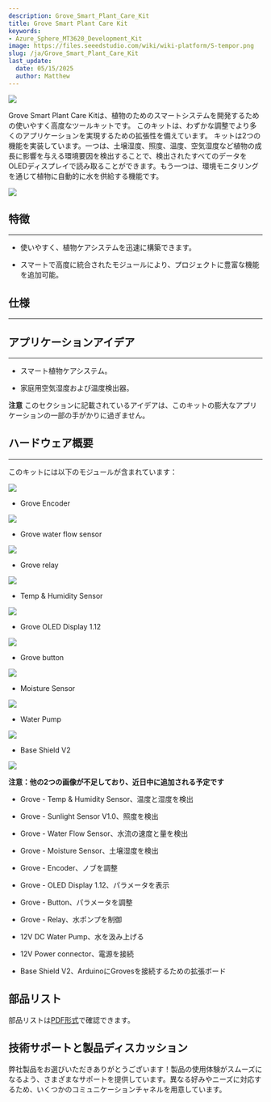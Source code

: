 ```yaml
---
description: Grove_Smart_Plant_Care_Kit
title: Grove Smart Plant Care Kit
keywords:
- Azure_Sphere_MT3620_Development_Kit
image: https://files.seeedstudio.com/wiki/wiki-platform/S-tempor.png
slug: /ja/Grove_Smart_Plant_Care_Kit
last_update:
  date: 05/15/2025
  author: Matthew
---
```



![]( https://files.seeedstudio.com/wiki/Grove_Smart_Plant_Care_Kit/img/Grove_Smart_Plant_Care_Kit_530x397.jpg)

Grove Smart Plant Care Kitは、植物のためのスマートシステムを開発するための使いやすく高度なツールキットです。
このキットは、わずかな調整でより多くのアプリケーションを実現するための拡張性を備えています。
キットは2つの機能を実装しています。一つは、土壌湿度、照度、温度、空気湿度など植物の成長に影響を与える環境要因を検出することで、検出されたすべてのデータをOLEDディスプレイで読み取ることができます。もう一つは、環境モニタリングを通じて植物に自動的に水を供給する機能です。

[![](https://files.seeedstudio.com/wiki/Seeed-WiKi/docs/images/300px-Get_One_Now_Banner-ragular.png)](https://www.seeedstudio.com/Grove-Smart-Plant-Care-Kit-for-Arduino-p-2528.html)

## 特徴
---
*   使いやすく、植物ケアシステムを迅速に構築できます。

*   スマートで高度に統合されたモジュールにより、プロジェクトに豊富な機能を追加可能。

## 仕様
---
<!-- 各モジュールの仕様については以下を参照してください：

*   [Grove - Temp &amp; Humidity Sensor](/ja/Grove-TemperatureAndHumidity_Sensor/#specifications)

*   [Grove - Sunlight Sensor V1.0](/ja/Grove-Sunlight_Sensor)

*   [Grove - Water Sensor](/ja/Grove-Water_Sensor)

*   [Grove - Moisture Sensor](https://wiki.seeedstudio.com/ja/Grove-Moisture_Sensor/#specification)

*   [Grove – Encoder](/ja/Grove-Encoder#Specification)

*   [Grove-OLED Display 1.12](/ja/Grove-OLED_Display_1.12inch#Specification)

*   [Grove - Button](/ja/Grove-Button#Introduction)

*   [Grove - Relay](/ja/Grove-Relay#Specifications)

*   12V DC Water Pump

*   12V Power connector

*   [Base Shield V2](/ja/Base_Shield_V2) -->

## アプリケーションアイデア
---
*   スマート植物ケアシステム。

*   家庭用空気湿度および温度検出器。

**注意** このセクションに記載されているアイデアは、このキットの膨大なアプリケーションの一部の手がかりに過ぎません。

## ハードウェア概要
---
このキットには以下のモジュールが含まれています：

![]( https://files.seeedstudio.com/wiki/Grove_Smart_Plant_Care_Kit/img/Grove_Encoder_530x397.jpg)

- Grove Encoder

![]( https://files.seeedstudio.com/wiki/Grove_Smart_Plant_Care_Kit/img/Grove_water_flow_sensor_530x397.jpg)

- Grove water flow sensor

![]( https://files.seeedstudio.com/wiki/Grove_Smart_Plant_Care_Kit/img/Grove_relay_530x397.jpg)

- Grove relay

![]( https://files.seeedstudio.com/wiki/Grove_Smart_Plant_Care_Kit/img/Temp_And_Humidity_Sensor.jpg)

- Temp &amp; Humidity Sensor

![]( https://files.seeedstudio.com/wiki/Grove_Smart_Plant_Care_Kit/img/Grove_OLED_Display_1.12_image.530x432.jpg)

- Grove OLED Display 1.12

![]( https://files.seeedstudio.com/wiki/Grove_Smart_Plant_Care_Kit/img/Grove_button.530x397.jpg)

- Grove button

![]( https://files.seeedstudio.com/wiki/Grove_Smart_Plant_Care_Kit/img/Moisture_Sensor_530x397.jpg)

- Moisture Sensor

![]( https://files.seeedstudio.com/wiki/Grove_Smart_Plant_Care_Kit/img/Water_Pump_530x397.jpg)

- Water Pump

![]( https://files.seeedstudio.com/wiki/Grove_Smart_Plant_Care_Kit/img/Base_Shield_V2_image.530x397.jpg)

- Base Shield V2

![]( https://files.seeedstudio.com/wiki/Grove_Smart_Plant_Care_Kit/img/Power_connector_600x600.jpg)

**注意：他の2つの画像が不足しており、近日中に追加される予定です**

*   Grove - Temp &amp; Humidity Sensor、温度と湿度を検出

*   Grove - Sunlight Sensor V1.0、照度を検出
*   Grove - Water Flow Sensor、水流の速度と量を検出

*   Grove - Moisture Sensor、土壌湿度を検出
*   Grove - Encoder、ノブを調整

*   Grove - OLED Display 1.12、パラメータを表示

*   Grove - Button、パラメータを調整
*   Grove - Relay、水ポンプを制御

*   12V DC Water Pump、水を汲み上げる

*   12V Power connector、電源を接続

*   Base Shield V2、ArduinoにGrovesを接続するための拡張ボード

## 部品リスト

部品リストは[PDF形式](https://files.seeedstudio.com/wiki/Grove_Smart_Plant_Care_Kit/res/Part_list_grove_smart_plant_care_kit_processed.pdf)で確認できます。

<!-- ## 初めての使用方法

**注意** このセクションでは基本的な開発環境の構築方法のみを示します。

[Arduino UNOでのIDE構築ガイド](https://www.arduino.cc/en/Guide/HomePage)

[Seeeduino V4.2（Arduino互換）でのIDE構築ガイド](/ja/Seeeduino_v4.2)

**注意** [Base shield](/ja/Base_Shield_V2 "Base_Shield_V2")を使用すると、モジュールを迅速に接続できます。 -->

## 技術サポートと製品ディスカッション

弊社製品をお選びいただきありがとうございます！製品の使用体験がスムーズになるよう、さまざまなサポートを提供しています。異なる好みやニーズに対応するため、いくつかのコミュニケーションチャネルを用意しています。

<div class="button_tech_support_container">
<a href="https://forum.seeedstudio.com/" class="button_forum"></a> 
<a href="https://www.seeedstudio.com/contacts" class="button_email"></a>
</div>

<div class="button_tech_support_container">
<a href="https://discord.gg/eWkprNDMU7" class="button_discord"></a> 
<a href="https://github.com/Seeed-Studio/wiki-documents/discussions/69" class="button_discussion"></a>
</div>